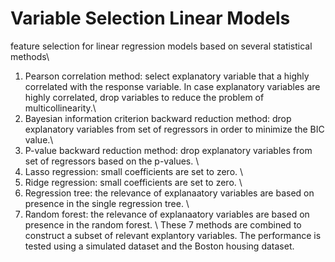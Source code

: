 # Variable Selection Linear Models
feature selection for linear regression models based on several statistical methods\
1. Pearson correlation method: select explanatory variable that a highly correlated with the response variable. In case explanatory variables are highly correlated, drop variables to reduce the problem of multicollinearity.\
2. Bayesian information criterion backward reduction method: drop explanatory variables from set of regressors in order to minimize the BIC value.\
3. P-value backward reduction method: drop explanatory variables from set of regressors based on the p-values. \
4. Lasso regression: small coefficients are set to zero. \
5. Ridge regression: small coefficients are set to zero. \
6. Regression tree: the relevance of explanaatory variables are based on presence in the single regression tree. \
7. Random forest: the relevance of explanaatory variables are based on presence in the random forest. \\
These 7 methods are combined to construct a subset of relevant explantory variables.
The performance is tested using a simulated dataset and the Boston housing dataset. 
